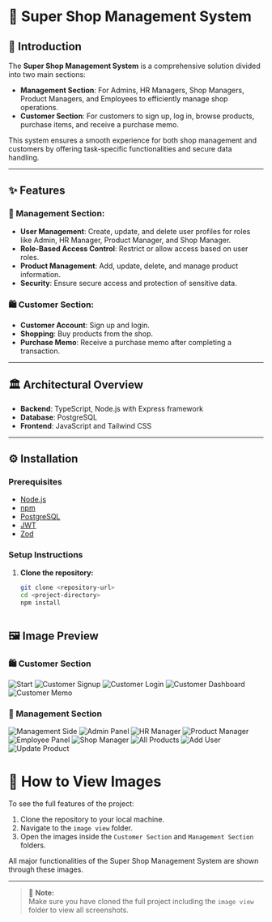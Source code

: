 # 🛒 Super Shop Management System

## 📝 Introduction

The **Super Shop Management System** is a comprehensive solution divided into two main sections:  
- **Management Section**: For Admins, HR Managers, Shop Managers, Product Managers, and Employees to efficiently manage shop operations.
- **Customer Section**: For customers to sign up, log in, browse products, purchase items, and receive a purchase memo.

This system ensures a smooth experience for both shop management and customers by offering task-specific functionalities and secure data handling.

---

## ✨ Features

### 🔧 Management Section:
- **User Management**: Create, update, and delete user profiles for roles like Admin, HR Manager, Product Manager, and Shop Manager.
- **Role-Based Access Control**: Restrict or allow access based on user roles.
- **Product Management**: Add, update, delete, and manage product information.
- **Security**: Ensure secure access and protection of sensitive data.

### 🛍️ Customer Section:
- **Customer Account**: Sign up and login.
- **Shopping**: Buy products from the shop.
- **Purchase Memo**: Receive a purchase memo after completing a transaction.

---

## 🏛️ Architectural Overview

- **Backend**: TypeScript, Node.js with Express framework
- **Database**: PostgreSQL
- **Frontend**: JavaScript and Tailwind CSS

---

## ⚙️ Installation

### Prerequisites
- [Node.js](https://nodejs.org/)
- [npm](https://www.npmjs.com/)
- [PostgreSQL](https://www.postgresql.org/)
- [JWT](https://jwt.io/)
- [Zod](https://zod.dev/)

### Setup Instructions

1. **Clone the repository:**
   ```bash
   git clone <repository-url>
   cd <project-directory>
   npm install



## 🖼️ Image Preview

### 🛍️ Customer Section

![Start](image%20view/customer%20Section/1.start.png)
![Customer Signup](image%20view/customer%20Section/2.customer_signup.png)
![Customer Login](image%20view/customer%20Section/3.customer_login.png)
![Customer Dashboard](image%20view/customer%20Section/4.customer_dashboard.png)
![Customer Memo](image%20view/customer%20Section/5.customer_memo.png)

### 🔧 Management Section

![Management Side](image%20view/Management%20Section/1.Management_Side.png)
![Admin Panel](image%20view/Management%20Section/3.Admin.png)
![HR Manager](image%20view/Management%20Section/4.hr_Manager.png)
![Product Manager](image%20view/Management%20Section/5.product_manager.png)
![Employee Panel](image%20view/Management%20Section/6.Employee.png)
![Shop Manager](image%20view/Management%20Section/7.shop_manager.png)
![All Products](image%20view/Management%20Section/all_products.png)
![Add User](image%20view/Management%20Section/Add_user.png)
![Update Product](image%20view/Management%20Section/update_product.png)


# 📸 How to View Images

To see the full features of the project:

1. Clone the repository to your local machine.
2. Navigate to the `image view` folder.
3. Open the images inside the `Customer Section` and `Management Section` folders.

All major functionalities of the Super Shop Management System are shown through these images.

---
> 📢 **Note:**  
> Make sure you have cloned the full project including the `image view` folder to view all screenshots.
